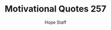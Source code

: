 ---
image: /assets/img/mq/mq_257_johnson.png
title: Motivational Quotes 257
categories:
  - Motivational Quotes
author: Hope Staff
notes: Motivational Quotes 257
embed: >-
  EMBED_GOES_HERE
transcript: >-
  SOME LINES OF TEXT START HERE
---